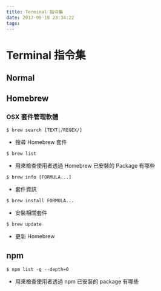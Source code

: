 ```yaml
---
title: Terminal 指令集
date: 2017-05-18 23:34:22
tags:
---
```


# Terminal 指令集

## Normal


## Homebrew

### OSX 套件管理軟體

```
$ brew search [TEXT|/REGEX/]
```

* 搜尋 Homebrew 套件

```
$ brew list
```

* 用來檢查使用者透過 Homebrew 已安裝的 Package 有哪些 

```
$ brew info [FORMULA...]
```

* 套件資訊

```
$ brew install FORMULA...
```

* 安裝相關套件

```
$ brew update
```

* 更新 Homebrew

## npm

```
$ npm list -g --depth=0
```

* 用來檢查使用者透過 npm 已安裝的 package 有哪些 
